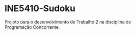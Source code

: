 # INE5410-Sudoku
Projeto para o desenvolvimento do Trabalho 2 na disciplina de Programação Concorrente.
